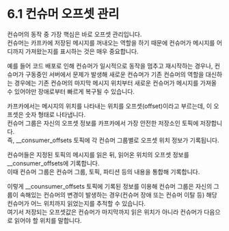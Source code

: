 # 6.1 컨슈머 오프셋 관리


컨슈머의 동작 중 가장 핵심은 바로 오프셋 관리입니다.  
컨슈머는 카프카에 저장된 메시지를 꺼내오는 역할을 하기 때문에 컨슈머가 메시지를 어디까지 가져왔는지를 표시하는 것은 매우 중요합니다.  

예를 들어 코드 배포로 인해 컨슈머가 일시적으로 동작을 멈추고 재시작하는 경우나, 컨슈머가 구동중인 서버에서 문제가 발생해 새로운 컨슈머가 기존 컨슈머의 역할을 대신하는 경우에는 기존 컨슈머의 마지막 메시지 위치부터 새로운 컨슈머가 메시지를 가져올 수 있어야만 장애로부터 빠르게 복구될 수 있습니다.  

카프카에서는 메시지의 위치를 나타내는 위치를 오프셋(offset)이라고 부르는데, 이 오프셋은 숫자 형태로 나타냅니다.  
컨슈머 그룹은 자신의 오프셋 정보를 카프카에서 가장 안전한 저장소인 토픽에 저장합니다.  
즉, __consumer_offsets 토픽에 각 컨슈머 그룹별로 오프셋 위치 정보가 기록됩니다.  

컨슈머들은 지정된 토픽의 메시지를 읽은 뒤, 읽어온 위치의 오프셋 정보를 __consumer_offsets에 기록합니다.  
이때 컨슈머 그룹은 컨슈머 그룹, 토픽, 파티션 등의 내용을 통합해 기록합니다.  

이렇게 __counsumer_offsets 토픽에 기록된 정보를 이용해 컨슈머 그룹은 자신의 그룹이 속해있는 컨슈머의 변경이 발생하는 경우(컨슈머 장애 또는 컨슈머 이탈 등) 해당 컨슈머가 어느 위치까지 읽었는지를 추적할 수 있습니다.  
여기서 저장되는 오프셋값은 컨슈머가 마지막까지 읽은 위치가 아니라 컨슈머가 다음으로 읽어야 할 위치를 말합니다.  





